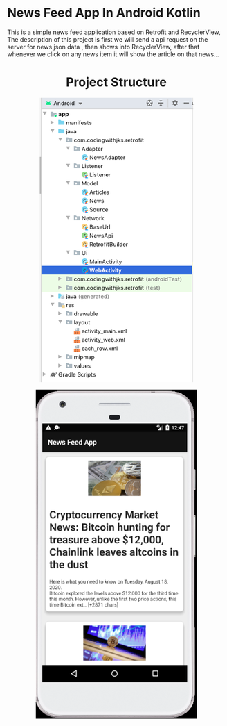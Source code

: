 # News Feed App In Android Kotlin

This is a simple news feed application based on Retrofit and RecyclerView, The description of this project is first we will send a api request on the server for news json data , then shows into RecyclerView, after that whenever we click on any news item it will show the article on that news...

<h1 align="center">Project Structure</h1>
<p align="center">
<img src="app/src/main/res/drawable/Screenshot 2020-08-18 at 12.47.08 PM.png"/>
</p>

<p align="center">
<img src="app/src/main/res/drawable/Screenshot 2020-08-18 at 12.47.54 PM.png"/>
</p>
